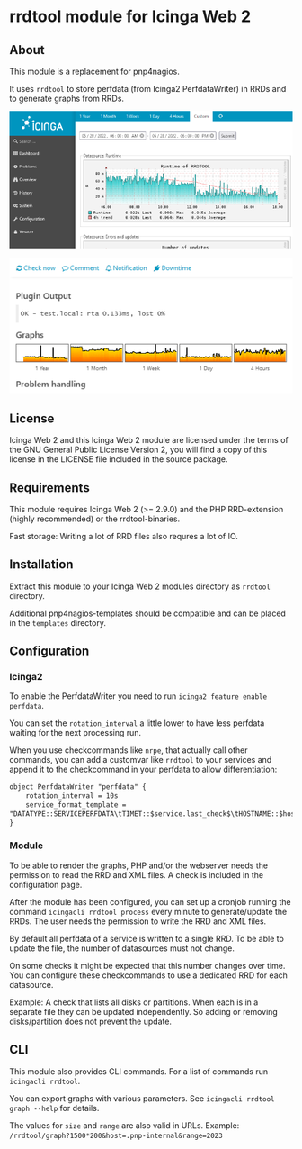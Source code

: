 # rrdtool module for Icinga Web 2

## About

This module is a replacement for pnp4nagios.

It uses `rrdtool` to store perfdata (from Icinga2 PerfdataWriter) in RRDs and to generate graphs from RRDs.

[![Screenshot](.github/Screenshot.png)](.github/Screenshot.png)

[![Graphs](.github/Graphs.png)](.github/Graphs.png)

## License

Icinga Web 2 and this Icinga Web 2 module are licensed under the terms of the GNU General Public License Version 2, you will find a copy of this license in the LICENSE file included in the source package.

## Requirements

This module requires Icinga Web 2 (>= 2.9.0) and the PHP RRD-extension (highly recommended) or the rrdtool-binaries.

Fast storage: Writing a lot of RRD files also requres a lot of IO.

## Installation

Extract this module to your Icinga Web 2 modules directory as `rrdtool` directory.

Additional pnp4nagios-templates should be compatible and can be placed in the `templates` directory.

## Configuration

### Icinga2

To enable the PerfdataWriter you need to run `icinga2 feature enable perfdata`.

You can set the `rotation_interval` a little lower to have less perfdata waiting for the next processing run.

When you use checkcommands like `nrpe`, that actually call other commands, you can add a customvar like `rrdtool` to your services and append it to the checkcommand in your perfdata to allow differentiation:

    object PerfdataWriter "perfdata" {
    	rotation_interval = 10s
    	service_format_template = "DATATYPE::SERVICEPERFDATA\tTIMET::$service.last_check$\tHOSTNAME::$host.name$\tSERVICEDESC::$service.name$\tSERVICEPERFDATA::$service.perfdata$\tSERVICECHECKCOMMAND::$service.check_command$$rrdtool$\tHOSTSTATE::$host.state$\tHOSTSTATETYPE::$host.state_type$\tSERVICESTATE::$service.state$\tSERVICESTATETYPE::$service.state_type$"
    }

### Module

To be able to render the graphs, PHP and/or the webserver needs the permission to read the RRD and XML files. A check is included in the configuration page.

After the module has been configured, you can set up a cronjob running the command `icingacli rrdtool process` every minute to generate/update the RRDs. The user needs the permission to write the RRD and XML files.

By default all perfdata of a service is written to a single RRD. To be able to update the file, the number of datasources must not change.

On some checks it might be expected that this number changes over time. You can configure these checkcommands to use a dedicated RRD for each datasource.

Example: A check that lists all disks or partitions. When each is in a separate file they can be updated independently. So adding or removing disks/partition does not prevent the update.

## CLI

This module also provides CLI commands. For a list of commands run `icingacli rrdtool`.

You can export graphs with various parameters. See `icingacli rrdtool graph --help` for details.

The values for `size` and `range` are also valid in URLs. Example: `/rrdtool/graph?1500*200&host=.pnp-internal&range=2023`

